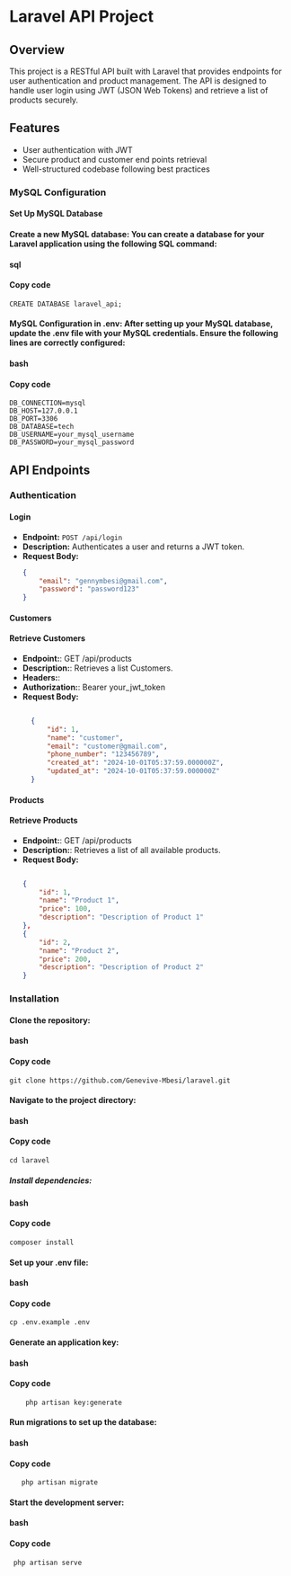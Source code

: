 # Laravel API Project

## Overview
This project is a RESTful API built with Laravel that provides endpoints for user authentication and product management. The API is designed to handle user login using JWT (JSON Web Tokens) and retrieve a list of products securely.

## Features
- User authentication with JWT
- Secure product and customer end points retrieval
- Well-structured codebase following best practices
  
### MySQL Configuration
#### Set Up MySQL Database
#### Create a new MySQL database: You can create a database for your Laravel application using the following SQL command:

#### sql
#### Copy code
    CREATE DATABASE laravel_api;
    
#### MySQL Configuration in .env: After setting up your MySQL database, update the .env file with your MySQL credentials. Ensure the following lines are correctly configured:

#### bash
#### Copy code

    DB_CONNECTION=mysql
    DB_HOST=127.0.0.1
    DB_PORT=3306
    DB_DATABASE=tech
    DB_USERNAME=your_mysql_username
    DB_PASSWORD=your_mysql_password

## API Endpoints

### Authentication

#### Login
- **Endpoint:** `POST /api/login`
- **Description:** Authenticates a user and returns a JWT token.
- **Request Body:**
  ```json
  {
      "email": "gennymbesi@gmail.com",
      "password": "password123"
  }

#### Customers
#### Retrieve Customers
- **Endpoint:**: GET /api/products
- **Description:**: Retrieves a list Customers.
- **Headers:**:
- **Authorization:**: Bearer your_jwt_token
- **Request Body:**
  ```json

    {
        "id": 1,
        "name": "customer",
        "email": "customer@gmail.com",
        "phone_number": "123456789",
        "created_at": "2024-10-01T05:37:59.000000Z",
        "updated_at": "2024-10-01T05:37:59.000000Z"
    }

#### Products
#### Retrieve Products
- **Endpoint:**: GET /api/products
- **Description:**: Retrieves a list of all available products.
- **Request Body:**
    ```json
  
    {
        "id": 1,
        "name": "Product 1",
        "price": 100,
        "description": "Description of Product 1"
    },
    {
        "id": 2,
        "name": "Product 2",
        "price": 200,
        "description": "Description of Product 2"
    }

### Installation
#### Clone the repository:
#### bash
#### Copy code   

    git clone https://github.com/Genevive-Mbesi/laravel.git

#### Navigate to the project directory:
#### bash
#### Copy code
    cd laravel
##### Install dependencies:
#### bash
#### Copy code
    composer install
#### Set up your .env file:
#### bash
#### Copy code
    cp .env.example .env
#### Generate an application key:
#### bash
#### Copy code
        php artisan key:generate
#### Run migrations to set up the database:
#### bash
#### Copy code
       php artisan migrate
#### Start the development server:
#### bash
#### Copy code
     php artisan serve
